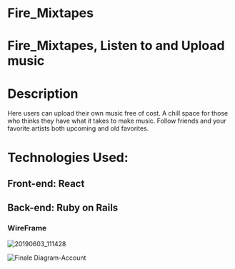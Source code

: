 # Fire_Mixtapes

# Fire_Mixtapes, Listen to and Upload music

# Description
  Here users can upload their own music free of cost. A chill space for those who thinks they have what it takes to make music. Follow friends and your favorite artists both upcoming and old favorites.
  
# Technologies Used: 
## Front-end: React
## Back-end: Ruby on Rails

### WireFrame
![20190603_111428](https://user-images.githubusercontent.com/44457545/58815484-ac8e4f00-85f5-11e9-96e9-fae870417e5e.jpg)

![Finale Diagram-Account](https://user-images.githubusercontent.com/44457545/58815600-e4959200-85f5-11e9-8dff-edc6860afa91.png)
